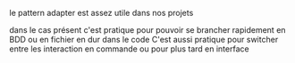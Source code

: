 le pattern adapter est assez utile dans nos projets 

dans le cas présent c'est pratique pour pouvoir se brancher rapidement en BDD ou en fichier en dur dans le code
C'est aussi pratique pour switcher entre les interaction en commande ou pour plus tard en interface